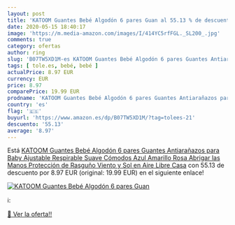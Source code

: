 ```yaml
---
layout: post
title: 'KATOOM Guantes Bebé Algodón 6 pares Guan al 55.13 % de descuento'
date: 2020-05-15 18:40:17
image: 'https://m.media-amazon.com/images/I/414YC5rfFGL._SL200_.jpg'
comments: true
category: ofertas
author: ring
slug: 'B07TW5XD1M-es KATOOM Guantes Bebé Algodón 6 pares Guantes Antiarañazos...'
tags: [ tole.es, bebé, bebé ]
actualPrice: 8.97 EUR
currency: EUR
price: 8.97
comparePrice: 19.99 EUR
prodname: 'KATOOM Guantes Bebé Algodón 6 pares Guantes Antiarañazos para Baby Ajustable Respirable Suave Cómodos Azul Amarillo Rosa Abrigar las Manos Protección de Rasguño Viento y Sol en Aire Libre Casa'
country: 'es'
flag: '🇪🇸'
buyurl: 'https://www.amazon.es/dp/B07TW5XD1M/?tag=tolees-21'
descuento: '55.13'
average: '8.97'
---
```


Está [KATOOM Guantes Bebé Algodón 6 pares Guantes Antiarañazos para Baby Ajustable Respirable Suave Cómodos Azul Amarillo Rosa Abrigar las Manos Protección de Rasguño Viento y Sol en Aire Libre Casa](https://www.amazon.es/dp/B07TW5XD1M/?tag=tolees-21) con 55.13 de descuento por 8.97 EUR (original: 19.99 EUR) en el siguiente enlace!

[![KATOOM Guantes Bebé Algodón 6 pares Guan](https://m.media-amazon.com/images/I/414YC5rfFGL._SL200_.jpg)](https://www.amazon.es/dp/B07TW5XD1M/?tag=tolees-21)

ℹ️:


[🛒 Ver la oferta!!](https://www.amazon.es/dp/B07TW5XD1M/?tag=tolees-21)
